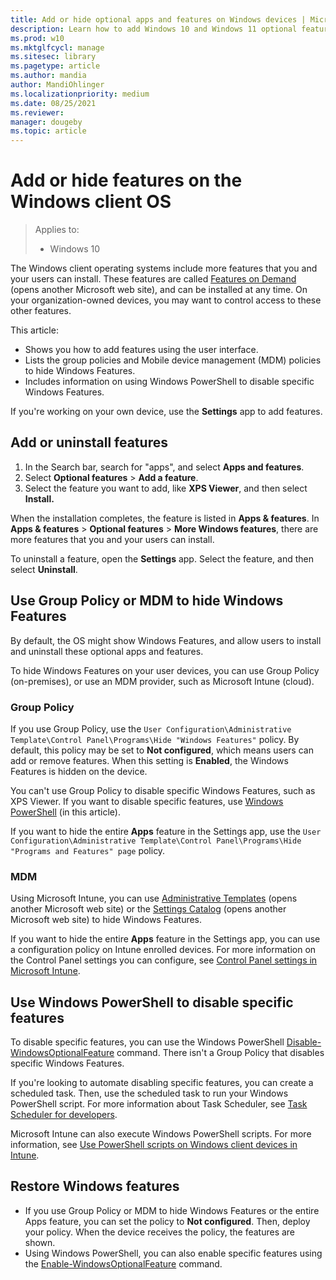 ```yaml
---
title: Add or hide optional apps and features on Windows devices | Microsoft Docs
description: Learn how to add Windows 10 and Windows 11 optional features using the Apps & features page in the Settings app. Also see the group policy objects (GPO) and MDM policies that show or hide Apps and Windows Features in the Settings app. Use Windows PowerShell to show or hide specific features in Windows Features.
ms.prod: w10
ms.mktglfcycl: manage
ms.sitesec: library
ms.pagetype: article
ms.author: mandia
author: MandiOhlinger
ms.localizationpriority: medium
ms.date: 08/25/2021
ms.reviewer: 
manager: dougeby
ms.topic: article
---
```


# Add or hide features on the Windows client OS

> Applies to:
> 
> - Windows 10

The Windows client operating systems include more features that you and your users can install. These features are called [Features on Demand](/windows-hardware/manufacture/desktop/features-on-demand-v2--capabilities) (opens another Microsoft web site), and can be installed at any time. On your organization-owned devices, you may want to control access to these other features.

This article:

- Shows you how to add features using the user interface.
- Lists the group policies and Mobile device management (MDM) policies to hide Windows Features.
- Includes information on using Windows PowerShell to disable specific Windows Features.

If you're working on your own device, use the **Settings** app to add features.

## Add or uninstall features

1. In the Search bar, search for "apps", and select **Apps and features**.
2. Select **Optional features** > **Add a feature**.
3. Select the feature you want to add, like **XPS Viewer**, and then select **Install.**

When the installation completes, the feature is listed in **Apps & features**. In **Apps & features** > **Optional features** > **More Windows features**, there are more features that you and your users can install.

To uninstall a feature, open the **Settings** app. Select the feature, and then select **Uninstall**.

## Use Group Policy or MDM to hide Windows Features

By default, the OS might show Windows Features, and allow users to install and uninstall these optional apps and features.

To hide Windows Features on your user devices, you can use Group Policy (on-premises), or use an MDM provider, such as Microsoft Intune (cloud).

### Group Policy

If you use Group Policy, use the `User Configuration\Administrative Template\Control Panel\Programs\Hide "Windows Features"` policy. By default, this policy may be set to **Not configured**, which means users can add or remove features. When this setting is **Enabled**, the Windows Features is hidden on the device.

You can't use Group Policy to disable specific Windows Features, such as XPS Viewer. If you want to disable specific features, use [Windows PowerShell](#use-windows-powershell-to-disable-specific-features) (in this article).

If you want to hide the entire **Apps** feature in the Settings app, use the `User Configuration\Administrative Template\Control Panel\Programs\Hide "Programs and Features" page` policy.

### MDM

Using Microsoft Intune, you can use [Administrative Templates](/mem/intune/configuration/administrative-templates-windows) (opens another Microsoft web site) or the [Settings Catalog](/mem/intune/configuration/settings-catalog) (opens another Microsoft web site) to hide Windows Features.

If you want to hide the entire **Apps** feature in the Settings app, you can use a configuration policy on Intune enrolled devices. For more information on the Control Panel settings you can configure, see [Control Panel settings in Microsoft Intune](/mem/intune/configuration/device-restrictions-windows-10#control-panel-and-settings).

## Use Windows PowerShell to disable specific features

To disable specific features, you can use the Windows PowerShell [Disable-WindowsOptionalFeature](/powershell/module/dism/disable-windowsoptionalfeature) command. There isn't a Group Policy that disables specific Windows Features.

If you're looking to automate disabling specific features, you can create a scheduled task. Then, use the scheduled task to run your Windows PowerShell script. For more information about Task Scheduler, see [Task Scheduler for developers](/windows/win32/taskschd/task-scheduler-start-page).

Microsoft Intune can also execute Windows PowerShell scripts. For more information, see [Use PowerShell scripts on Windows client devices in Intune](/mem/intune/apps/intune-management-extension).

## Restore Windows features

- If you use Group Policy or MDM to hide Windows Features or the entire Apps feature, you can set the policy to **Not configured**. Then, deploy your policy. When the device receives the policy, the features are shown.
- Using Windows PowerShell, you can also enable specific features using the [Enable-WindowsOptionalFeature](/powershell/module/dism/enable-windowsoptionalfeature) command.
